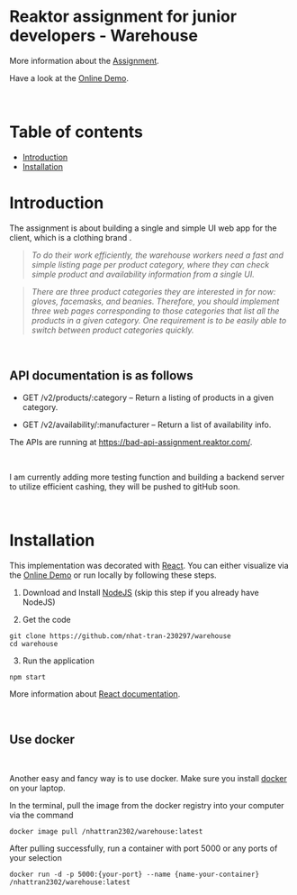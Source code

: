 # Reaktor assignment for junior developers - Warehouse

More information about the [Assignment](https://www.reaktor.com/junior-dev-assignment/).

Have a look at the [Online Demo](https://reaktor-warehouse-api.herokuapp.com/).

<br>

# Table of contents
* [Introduction](#introduction)
* [Installation](#installation)

# Introduction

The assignment is about building a single and simple UI web app for the client, which is a clothing brand . 

> *To do their work efficiently, the warehouse workers need a fast and simple listing page per product category, where they can check simple product and availability information from a single UI.*

> *There are three product categories they are interested in for now: gloves, facemasks, and beanies. Therefore, you should implement three web pages corresponding to those categories that list all the products in a given category. One requirement is to be easily able to switch between product categories quickly.*

<br>

## API documentation is as follows

* GET /v2/products/:category – Return a listing of products in a given category. 

* GET /v2/availability/:manufacturer – Return a list of availability info.

The APIs are running at https://bad-api-assignment.reaktor.com/.

<br>

I am currently adding more testing function and building a backend server to utilize efficient cashing, they will be pushed to gitHub soon.

<br>

# Installation

This implementation was decorated with [React](https://reactjs.org/). You can either visualize via the [Online Demo](https://warehouse-bad-api-assignments.herokuapp.com/) or run locally by following these steps.

1. Download and Install [NodeJS](https://nodejs.org/en/) (skip this step if you already have NodeJS)

2. Get the code
```
git clone https://github.com/nhat-tran-230297/warehouse
cd warehouse
```

3. Run the application 

```
npm start
```

More information about [React documentation](https://reactjs.org/docs/getting-started.html).

<br>

## Use docker

<br>

Another easy and fancy way is to use docker. Make sure you install [docker](https://docs.docker.com/get-docker/) on your laptop.

In the terminal, pull the image from the docker registry into your computer via the command 

```
docker image pull /nhattran2302/warehouse:latest
```

After pulling successfully, run a container with port 5000 or any ports of your selection

```
docker run -d -p 5000:{your-port} --name {name-your-container} /nhattran2302/warehouse:latest
```



